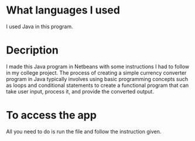 # What languages I used
I used Java in this program.
# Decription
I made this Java program in Netbeans with some instructions I had to follow in my college project. The process of creating a simple currency converter program in Java typically involves using basic programming concepts such as loops and conditional statements to create a functional program that can take user input, process it, and provide the converted output.
# To access the app
All you need to do is run the file and follow the instruction given.
